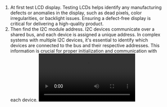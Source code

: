 1. At first test LCD display. Testing LCDs helps identify any manufacturing defects or anomalies in the display, such as dead pixels, color irregularities, or backlight issues. Ensuring a defect-free display is critical for delivering a high-quality product.
2. Then find the I2C module address. I2C devices communicate over a shared bus, and each device is assigned a unique address. In complex systems with multiple I2C devices, it's essential to identify which devices are connected to the bus and their respective addresses. This information is crucial for proper initialization and communication with each device. 
![Alt text](main/Project%20Video.mp4)
